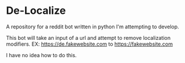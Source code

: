 # De-Localize
A repository for a reddit bot written in python I'm attempting to develop.

This bot will take an input of a url and attempt to remove localization modifiers.
EX:
https://de.fakewebsite.com to https://fakewebsite.com

I have no idea how to do this.
